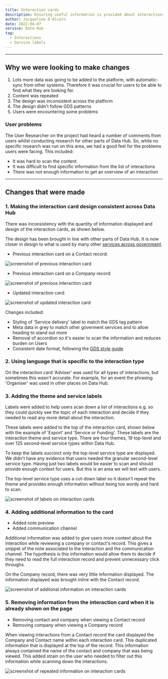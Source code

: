```yaml
---
title: Interaction cards
description: Ensuring useful information is provided about interactions wherever the summary card is viewed. Making interaction cards consistent across Data Hub.
author: Jacqueline D'Alcorn
date: 2022-04-07
service: Data Hub
tag:
  - Interactions
  - Service labels
---
```


***
## Why we were looking to make changes
1. Lots more data was going to be added to the platform, with automatic-sync from other systems. Therefore it was crucial for users to be able to find what they are looking for.
2. Content was repeated
3. The design was inconsistent across the platform
4. The design didn't follow GDS patterns
5. Users were encountering some problems

### User problems
The User Researcher on the project had heard a number of comments from users whilst conducting research for other parts of Data Hub. So, while no specific research was run on this area, we had a good feel for the problems users were facing. This included:

* It was hard to scan the content
* It was difficult to find specific information from the list of interactions
* There was not enough information to get an overview of an interaction

***
## Changes that were made
### 1. Making the interaction card design consistent across Data Hub
There was inconsistency with the quantity of information displayed and design of the interaction cards, as shown below.

The design has been brought in line with other parts of Data Hub. It is now closer in design to what is used by many other [services across government](https://live-stuff.herokuapp.com/document-types/finder).

* Previous interaction card on a Contact record:

![screenshot of previous interaction card](interaction-card--previous--contact.png)

* Previous interaction card on a Company record:

![screenshot of previous interaction card](interaction-card--previous--company.png)

* Updated interaction card:

![screenshot of updated interaction card](interaction-card--updated.png)

Changes included:
* Styling of 'Service delivery' label to match the GDS tag pattern
* Meta data in grey to match other goverment services and to allow heading to stand out more
* Removal of accordion so it's easier to scan the information and reduces burden on Users
* Consistent date format, following the [GDS style guide](https://www.gov.uk/guidance/style-guide/a-to-z-of-gov-uk-style#dates)

### 2. Using language that is specific to the interaction type
On the interaction card 'Adviser' was used for all types of interactions, but sometimes this wasn't  accurate. For example, for an event the phrasing 'Organiser' was used in other places on Data Hub.

### 3. Adding the theme and service labels
Labels were added to help users scan down a list of interactions e.g. so they could quickly see the topic of each interaction and decide if they needed to read any more detail about the interaction.

These labels were added to the top of the interaction card, shown below with the example of 'Export' and 'Service or Funding'. These labels are the interaction theme and service type. There are four themes, 19 top-level and over 125 second-level service types within Data Hub.

To keep the labels succinct only the top-level service type are displayed. We didn't have any evidence that users needed the granular second-level service type. Having just two labels would be easier to scan and should provide enough context for users. But this is an area we will test with users.

The top-level service type uses a cut-down label so it doesn't repeat the theme and provides enough information without being too wordy and hard to scan.

![screenshot of labels on interaction cards](interaction-card--labels.png)

### 4. Adding additional information to the card
* Added note preview
* Added communication channel

Additional information was added to give users more context about the interaction while reviewing a company or contact's record. This gives a snippet of the note associated to the interaction and the communication channel. The hypothesis is this information would allow them to decide if they need to read the full interaction record and prevent unnecessary click throughs.

On the Company record, there was very little information displayed. The information displayed was brought inline with the Contact record.

![screenshot of additonal information on interaction cards](interaction-card--additional-info.png)

### 5. Removing information from the interaction card when it is already shown on the page
* Removing contact and company when viewing a Contact record
* Removing company when viewing a Company record

When viewing interactions from a Contact record the card displayed the Company and Contact name within each interaction card. This duplicated information that is displayed at the top of the record. This information always contained the name of the contact and company that was being viewed. This added strain on the user who needed to filter out this information while scanning down the interactions.

![screenshot of repeated information on interaction cards](interaction-card--repeated-information.png)
